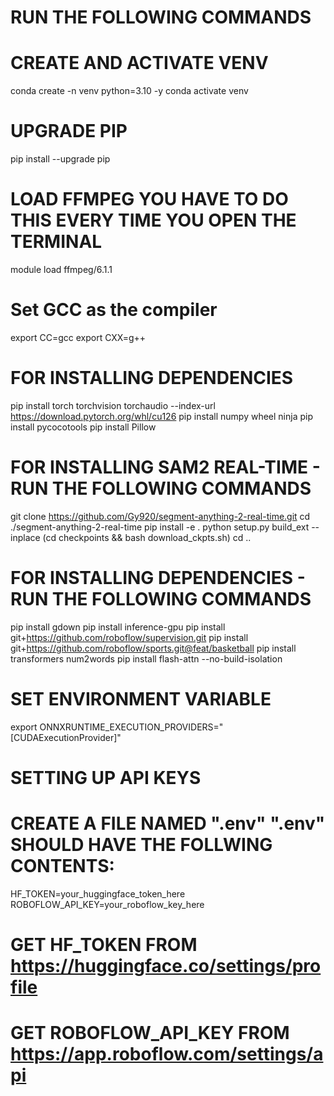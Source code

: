 # RUN THE FOLLOWING COMMANDS

# CREATE AND ACTIVATE VENV
conda create -n venv python=3.10 -y
conda activate venv

# UPGRADE PIP
pip install --upgrade pip

# LOAD FFMPEG YOU HAVE TO DO THIS EVERY TIME YOU OPEN THE TERMINAL
module load ffmpeg/6.1.1

# Set GCC as the compiler
export CC=gcc
export CXX=g++

# FOR INSTALLING DEPENDENCIES
pip install torch torchvision torchaudio --index-url https://download.pytorch.org/whl/cu126
pip install numpy wheel ninja
pip install pycocotools
pip install Pillow

# FOR INSTALLING SAM2 REAL-TIME - RUN THE FOLLOWING COMMANDS
git clone https://github.com/Gy920/segment-anything-2-real-time.git
cd ./segment-anything-2-real-time
pip install -e .
python setup.py build_ext --inplace
(cd checkpoints && bash download_ckpts.sh)
cd ..

# FOR INSTALLING DEPENDENCIES - RUN THE FOLLOWING COMMANDS
pip install gdown
pip install inference-gpu
pip install git+https://github.com/roboflow/supervision.git
pip install git+https://github.com/roboflow/sports.git@feat/basketball
pip install transformers num2words
pip install flash-attn --no-build-isolation

# SET ENVIRONMENT VARIABLE
export ONNXRUNTIME_EXECUTION_PROVIDERS="[CUDAExecutionProvider]"

# SETTING UP API KEYS
# CREATE A FILE NAMED ".env" ".env" SHOULD HAVE THE FOLLWING CONTENTS:
HF_TOKEN=your_huggingface_token_here
ROBOFLOW_API_KEY=your_roboflow_key_here

# GET HF_TOKEN FROM https://huggingface.co/settings/profile
# GET ROBOFLOW_API_KEY FROM https://app.roboflow.com/settings/api
